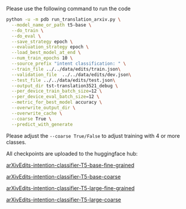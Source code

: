 Please use the following command to run the code
```sh
python -u -m pdb run_translation_arxiv.py \
  --model_name_or_path t5-base \
  --do_train \
  --do_eval \
  --save_strategy epoch \
  --evaluation_strategy epoch \
  --load_best_model_at_end \
  --num_train_epochs 10 \
  --source_prefix "intent classification: " \
  --train_file ../../data/edits/train.json\
  --validation_file  ../../data/edits/dev.json\
  --test_file ../../data/edits/test.json\
  --output_dir tst-translation3521_debug \
  --per_device_train_batch_size=12 \
  --per_device_eval_batch_size=12 \
  --metric_for_best_model accuracy \
  --overwrite_output_dir \
  --overwrite_cache \
  --coarse True \
  --predict_with_generate
```
Please adjust the `--coarse True/False` to adjust training with 4 or more classes.

All checkpoints are uploaded to the huggingface hub:

[arXivEdits-intention-classifier-T5-base-fine-grained](https://huggingface.co/chaojiang06/arXivEdits-intention-classifier-T5-base-fine-grained)

[arXivEdits-intention-classifier-T5-base-coarse](https://huggingface.co/chaojiang06/arXivEdits-intention-classifier-T5-base-coarse)

[arXivEdits-intention-classifier-T5-large-fine-grained](https://huggingface.co/chaojiang06/arXivEdits-intention-classifier-T5-large-fine-grained)

[arXivEdits-intention-classifier-T5-large-coarse](https://huggingface.co/chaojiang06/arXivEdits-intention-classifier-T5-large-coarse)


